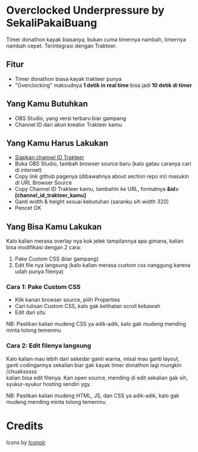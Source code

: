 # Overclocked Underpressure by SekaliPakaiBuang
Timer donathon kayak biasanya, bukan cuma timernya nambah, timernya nambah cepet.
Terintegrasi dengan Trakteer.
## Fitur
- Timer donathon biasa kayak trakteer punya
- "Overclocking" maksudnya **1 detik in real time** bisa jadi **10 detik di timer**
## Yang Kamu Butuhkan
- OBS Studio, yang versi terbaru biar gampang
- Channel ID dari akun kreator Trakteer kamu
## Yang Kamu Harus Lakukan
- [Siapkan channel ID Trakteer](https://trakteer.id/manage/webhook/websocket)
- Buka OBS Studio, tambah browser source baru (kalo gatau caranya cari di internet)
- Copy link github pagenya (dibawahnya about section repo ini) masukin di URL Browser Source
- Copy Channel ID Trakteer kamu, tambahin ke URL, formatnya **&id=[channel_id_trakteer_kamu]**
- Ganti width & height sesuai kebutuhan (saranku sih width 320)
- Pencet OK
## Yang Bisa Kamu Lakukan
Kalo kalian merasa overlay nya kok jelek tampilannya apa gimana, kalian bisa modifikasi dengan 2 cara:
1. Pake Custom CSS (biar gampang)
2. Edit file nya langsung (kalo kalian merasa custom css nanggung karena udah punya filenya)
### Cara 1: Pake Custom CSS
- Klik kanan browser source, pilih Properties
- Cari tulisan Custom CSS, kalo gak kelihatan scroll kebawah
- Edit dari situ

NB: Pastikan kalian mudeng CSS ya adik-adik, kalo gak mudeng mending minta tolong temenmu
### Cara 2: Edit filenya langsung
Kalo kalian mau lebih dari sekedar ganti warna, misal mau ganti layout,\
ganti codingannya sekalian biar gak kayak timer donathon lagi mungkin /chuaksssss\
kalian bisa edit filenya.
Kan open source, mending di edit sekalian gak sih, syukur-syukur hosting sendiri ygy.

NB: Pastikan kalian mudeng HTML, JS, dan CSS ya adik-adik, kalo gak mudeng mending minta tolong temenmu

# Credits
Icons by [Iconoir](https://iconoir.com/)
